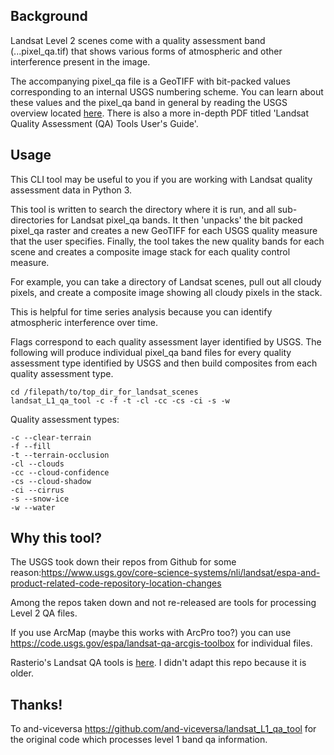 ## Background

Landsat Level 2 scenes come with a quality assessment band (...pixel_qa.tif) that shows various forms of atmospheric and other interference present in the image.

The accompanying pixel_qa file is a GeoTIFF with bit-packed values corresponding to an internal USGS numbering scheme. You can learn about these values and the pixel_qa band in general by reading the USGS overview located [here](https://prd-wret.s3.us-west-2.amazonaws.com/assets/palladium/production/atoms/files/LSDS-1368_L8_C1-LandSurfaceReflectanceCode-LASRC_ProductGuide-v3.pdf). There is also a more in-depth PDF titled 'Landsat Quality Assessment (QA) Tools User's Guide'.

## Usage

This CLI tool may be useful to you if you are working with Landsat quality assessment data in Python 3.

This tool is written to search the directory where it is run, and all sub-directories for Landsat pixel_qa bands. It then 'unpacks' the bit packed pixel_qa raster and creates a new GeoTIFF for each USGS quality measure that the user specifies. Finally, the tool takes the new quality bands for each scene and creates a composite image stack for each quality control measure.

For example, you can take a directory of Landsat scenes, pull out all cloudy pixels, and create a composite image showing all cloudy pixels in the stack.

This is helpful for time series analysis because you can identify atmospheric interference over time.

Flags correspond to each quality assessment layer identified by USGS.
The following will produce individual pixel_qa band files for every quality assessment type identified by USGS and then build composites from each quality assessment type.

```commandline
cd /filepath/to/top_dir_for_landsat_scenes
landsat_L1_qa_tool -c -f -t -cl -cc -cs -ci -s -w
```

Quality assessment types:
```commandline
-c --clear-terrain
-f --fill
-t --terrain-occlusion
-cl --clouds
-cc --cloud-confidence
-cs --cloud-shadow
-ci --cirrus
-s --snow-ice
-w --water
```

## Why this tool?

The USGS took down their repos from Github for some reason:https://www.usgs.gov/core-science-systems/nli/landsat/espa-and-product-related-code-repository-location-changes

Among the repos taken down and not re-released are tools for processing Level 2 QA files.

If you use ArcMap (maybe this works with ArcPro too?) you can use https://code.usgs.gov/espa/landsat-qa-arcgis-toolbox for individual files.

Rasterio's Landsat QA tools is [here](https://github.com/mapbox/rio-l8qa). I didn't adapt this repo because it is older.

## Thanks!
To and-viceversa https://github.com/and-viceversa/landsat_L1_qa_tool for the original code which processes level 1 band qa information.
